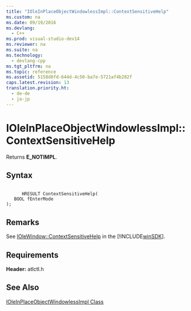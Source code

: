 ```yaml
---
title: "IOleInPlaceObjectWindowlessImpl::ContextSensitiveHelp"
ms.custom: na
ms.date: 09/19/2016
ms.devlang: 
  - C++
ms.prod: visual-studio-dev14
ms.reviewer: na
ms.suite: na
ms.technology: 
  - devlang-cpp
ms.tgt_pltfrm: na
ms.topic: reference
ms.assetid: 5158d8fd-644d-4c50-ba7e-5721af4b282f
caps.latest.revision: 13
translation.priority.ht: 
  - de-de
  - ja-jp
---
```

# IOleInPlaceObjectWindowlessImpl::ContextSensitiveHelp
Returns **E_NOTIMPL**.  
  
## Syntax  
  
```  
  
      HRESULT ContextSensitiveHelp(  
   BOOL fEnterMode   
);  
```  
  
## Remarks  
 See [IOleWindow::ContextSensitiveHelp](http://msdn.microsoft.com/library/windows/desktop/ms680059) in the [!INCLUDE[winSDK](../vs140/includes/winSDK_md.md)].  
  
## Requirements  
 **Header:** atlctl.h  
  
## See Also  
 [IOleInPlaceObjectWindowlessImpl Class](../vs140/IOleInPlaceObjectWindowlessImpl-Class.md)
